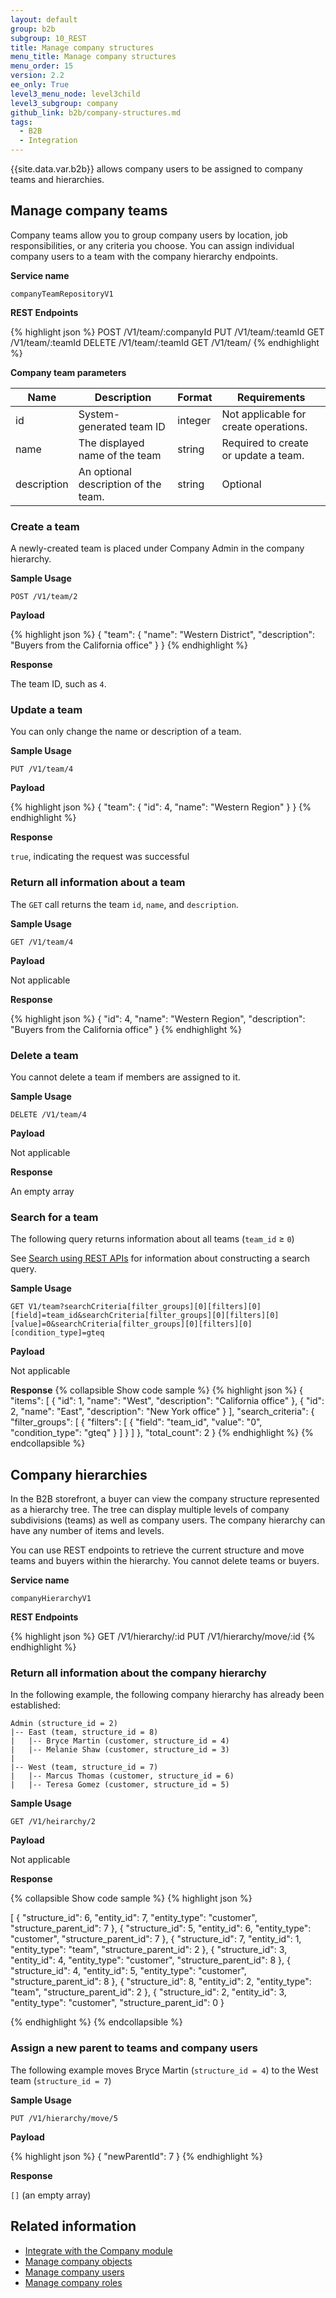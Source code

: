 ```yaml
---
layout: default
group: b2b
subgroup: 10_REST
title: Manage company structures
menu_title: Manage company structures
menu_order: 15
version: 2.2
ee_only: True
level3_menu_node: level3child
level3_subgroup: company
github_link: b2b/company-structures.md
tags:
  - B2B
  - Integration
---
```


{{site.data.var.b2b}} allows company users to be assigned to company teams and hierarchies.

## Manage company teams

Company teams allow you to group company users by location, job responsibilities, or any criteria you choose. You can assign individual company users to a team with the company hierarchy endpoints.

**Service name**

`companyTeamRepositoryV1`

**REST Endpoints**

{% highlight json %}
POST /V1/team/:companyId
PUT /V1/team/:teamId
GET /V1/team/:teamId
DELETE /V1/team/:teamId
GET /V1/team/
{% endhighlight %}


**Company team parameters**

Name | Description | Format | Requirements
--- | --- | --- | ---
id | System-generated team ID | integer | Not applicable for create operations.
name | The displayed name of the team | string | Required to create or update a team.
description | An optional description of the team. | string | Optional

### Create a team

A newly-created team is placed under Company Admin in the company hierarchy.

**Sample Usage**

`POST /V1/team/2`

**Payload**

{% highlight json %}
{
  "team": {
    "name": "Western District",
    "description": "Buyers from the California office"
  }
}
{% endhighlight %}

**Response**

The team ID, such as `4`.

### Update a team

You can only change the name or description of a team.

**Sample Usage**

`PUT /V1/team/4`

**Payload**

{% highlight json %}
{
  "team": {
  	"id": 4,
    "name": "Western Region"
  }
}
{% endhighlight %}

**Response**

`true`, indicating the request was successful

### Return all information about a team

The `GET` call returns the team `id`, `name`, and `description`.

**Sample Usage**

`GET /V1/team/4`

**Payload**

Not applicable

**Response**

{% highlight json %}
{
  "id": 4,
  "name": "Western Region",
  "description": "Buyers from the California office"
}
{% endhighlight %}

### Delete a team

You cannot delete a team if members are assigned to it.

**Sample Usage**

`DELETE /V1/team/4`

**Payload**

Not applicable

**Response**

An empty array

### Search for a team

The following query returns information about all teams (`team_id` &ge; `0`)

See [Search using REST APIs]({{page.baseurl}}rest/performing-searches.html) for information about constructing a search query.

**Sample Usage**

`GET V1/team?searchCriteria[filter_groups][0][filters][0][field]=team_id&searchCriteria[filter_groups][0][filters][0][value]=0&searchCriteria[filter_groups][0][filters][0][condition_type]=gteq`

**Payload**

Not applicable

**Response**
{% collapsible Show code sample %}
{% highlight json %}
{
    "items": [
        {
            "id": 1,
            "name": "West",
            "description": "California office"
        },
        {
            "id": 2,
            "name": "East",
            "description": "New York office"
        }
    ],
    "search_criteria": {
        "filter_groups": [
            {
                "filters": [
                    {
                        "field": "team_id",
                        "value": "0",
                        "condition_type": "gteq"
                    }
                ]
            }
        ]
    },
    "total_count": 2
}
{% endhighlight %}
{% endcollapsible %}

## Company hierarchies

In the B2B storefront, a buyer can view the company structure represented as a hierarchy tree. The tree can display multiple levels of company subdivisions (teams) as well as company users. The company hierarchy can have any number of items and levels.

You can use REST endpoints to retrieve the current structure and move teams and buyers within the hierarchy. You cannot delete teams or buyers.

**Service name**

`companyHierarchyV1`

**REST Endpoints**

{% highlight json %}
GET /V1/hierarchy/:id
PUT /V1/hierarchy/move/:id
{% endhighlight %}

### Return all information about the company hierarchy

In the following example, the following company hierarchy has already been established:

```
Admin (structure_id = 2)
|-- East (team, structure_id = 8)
|   |-- Bryce Martin (customer, structure_id = 4)
|   |-- Melanie Shaw (customer, structure_id = 3)
|
|-- West (team, structure_id = 7)
|   |-- Marcus Thomas (customer, structure_id = 6)
|   |-- Teresa Gomez (customer, structure_id = 5)
```

**Sample Usage**

`GET /V1/heirarchy/2`

**Payload**

Not applicable

**Response**

{% collapsible Show code sample %}
{% highlight json %}

[
  {
    "structure_id": 6,
    "entity_id": 7,
    "entity_type": "customer",
    "structure_parent_id": 7
  },
  {
    "structure_id": 5,
    "entity_id": 6,
    "entity_type": "customer",
    "structure_parent_id": 7
  },
  {
    "structure_id": 7,
    "entity_id": 1,
    "entity_type": "team",
    "structure_parent_id": 2
  },
  {
    "structure_id": 3,
    "entity_id": 4,
    "entity_type": "customer",
    "structure_parent_id": 8
  },
  {
    "structure_id": 4,
    "entity_id": 5,
    "entity_type": "customer",
    "structure_parent_id": 8
  },
  {
    "structure_id": 8,
    "entity_id": 2,
    "entity_type": "team",
    "structure_parent_id": 2
  },
  {
    "structure_id": 2,
    "entity_id": 3,
    "entity_type": "customer",
    "structure_parent_id": 0
  }

{% endhighlight %}
{% endcollapsible %}

### Assign a new parent to teams and company users

The following example moves Bryce Martin (`structure_id = 4`) to the West team (`structure_id = 7`)

**Sample Usage**

`PUT /V1/hierarchy/move/5`

**Payload**

{% highlight json %}
{
  "newParentId": 7
}
{% endhighlight %}

**Response**

`[]` (an empty array)


## Related information

* [Integrate with the Company module]({{page.baseurl}}b2b/company.html)
* [Manage company objects]({{page.baseurl}}b2b/company-object.html)
* [Manage company users]({{page.baseurl}}b2b/company-users.html)
* [Manage company roles]({{page.baseurl}}b2b/roles.html)

